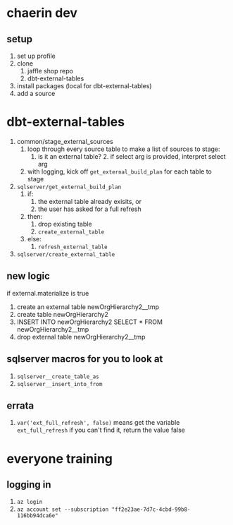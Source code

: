 # chaerin dev
## setup
1. set up profile
1. clone
   1. jaffle shop repo
   2. dbt-external-tables
2. install packages (local for dbt-external-tables)
3. add a source
# dbt-external-tables
1. common/stage_external_sources
   1. loop through every source table to make a list of sources to stage:
      1. is it an external table?
         2. if select arg is provided, interpret select arg
   2. with logging, kick off `get_external_build_plan` for each table to stage
1. `sqlserver/get_external_build_plan`
   1. if:
      1. the external table already exisits, or
      2. the user has asked for a full refresh
   2. then:
      1. drop existing table
      2. `create_external_table`
   2. else:
      1. `refresh_external_table`
3. `sqlserver/create_external_table`


## new logic
if external.materialize is true
   1. create an external table newOrgHierarchy2__tmp
   2. create table newOrgHierarchy2
   3. INSERT INTO newOrgHierarchy2 SELECT * FROM newOrgHierarchy2__tmp
   4. drop external table newOrgHierarchy2__tmp
## sqlserver macros for you to look at
1. `sqlserver__create_table_as`
1. `sqlserver__insert_into_from`
## errata
1. `var('ext_full_refresh', false)` means
   get the variable `ext_full_refresh`
   if you can't find it, return the value false

   
# everyone training

## logging in
1. `az login`
2. `az account set --subscription "ff2e23ae-7d7c-4cbd-99b8-116bb94dca6e"`

